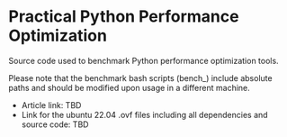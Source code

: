 # Practical Python Performance Optimization
Source code used to benchmark Python performance optimization tools.

Please note that the benchmark bash scripts (bench_<tool>) include absolute paths and should be modified upon usage in a different machine.

* Article link: TBD
* Link for the ubuntu 22.04 .ovf files including all dependencies and source code: TBD

